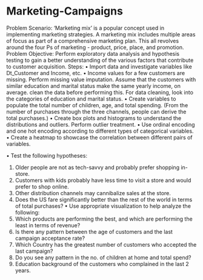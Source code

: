 # Marketing-Campaigns
Problem Scenario:
‘Marketing mix’ is a popular concept used in implementing marketing strategies. A marketing mix includes multiple areas of focus as part of a comprehensive marketing plan. This all revolves around the four Ps of marketing - product, price, place, and promotion.
Problem Objective:
Perform exploratory data analysis and hypothesis testing to gain a better understanding of the various factors that contribute to customer acquisition.
Steps:
•	Import data and investigate variables like Dt_Customer and Income, etc.
•	Income values for a few customers are missing.
Perform missing value imputation.
Assume that the customers with similar education and marital status make the same yearly income, on average.
clean the data before performing this. For data cleaning, look into the categories of education and marital status. 
•	Create variables to populate the total number of children, age, and total spending.
(From the number of purchases through the three channels, people can derive the total purchases.)
•	Create box plots and histograms to understand the distributions and outliers. Perform outlier treatment.
•	Use ordinal encoding and one hot encoding according to different types of categorical variables.
•	Create a heatmap to showcase the correlation between different pairs of variables.

•	Test the following hypotheses:
1.	Older people are not as tech-savvy and probably prefer shopping in-store.
2.	Customers with kids probably have less time to visit a store and would prefer to shop online.
3.	Other distribution channels may cannibalize sales at the store.
4.	Does the US fare significantly better than the rest of the world in terms of total purchases?
•	Use appropriate visualization to help analyze the following:
1.	Which products are performing the best, and which are performing the least in terms of revenue?
2.	Is there any pattern between the age of customers and the last campaign acceptance rate?
3.	Which Country has the greatest number of customers who accepted the last campaign?
4.	Do you see any pattern in the no. of children at home and total spend?
5.	Education background of the customers who complained in the last 2 years.

